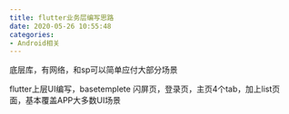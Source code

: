 ```yaml
---
title: flutter业务层编写思路
date: 2020-05-26 10:55:48
categories:
- Android相关
---
```

底层库，有网络，和sp可以简单应付大部分场景

flutter上层UI编写，basetemplete
闪屏页，登录页，主页4个tab，加上list页面，基本覆盖APP大多数UI场景
